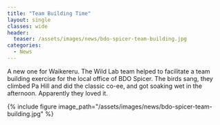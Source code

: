 ```yaml
---
title: "Team Building Time"
layout: single
classes: wide
header:
  teaser: /assets/images/news/bdo-spicer-team-building.jpg
categories:
  - News
---
```


A new one for Waikereru.  The Wild Lab team helped to facilitate a team building exercise for the local office of BDO Spicer.  The birds sang, they climbed Pa Hill and did the classic co-ee, and got soaking wet in the afternoon.  Apparently they loved it.

{% include figure image_path="/assets/images/news/bdo-spicer-team-building.jpg" %}